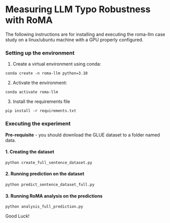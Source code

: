 

# Measuring LLM Typo Robustness with RoMA

The following instructions are for installing and executing the roma-llm case study on a linux/ubuntu machine with a GPU properly configured.

### Setting up the environment
1. Create a virtual environment using conda:

`conda create -n roma-llm python=3.10`

2. Activate the environment:

`conda activate roma-llm`

3. Install the requirements file

`pip install -r requirements.txt`

### Executing the experiment

**Pre-requisite** - you should download the GLUE dataset to a folder named data.

#### 1. Creating the dataset

`python create_full_sentence_dataset.py`

#### 2. Running prediction on the dataset

`python predict_sentence_dataset_full.py`

#### 3. Running RoMA analysis on the predictions

`python analysis_full_prediction.py`

Good Luck!
